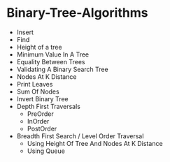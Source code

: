 # Binary-Tree-Algorithms

* Insert
* Find
* Height of a tree
* Minimum Value In A Tree
* Equality Between Trees
* Validating A Binary Search Tree
* Nodes At K Distance
* Print Leaves
* Sum Of Nodes
* Invert Binary Tree
* Depth First Traversals
  - PreOrder
  - InOrder
  - PostOrder
* Breadth First Search / Level Order Traversal
  - Using Height Of Tree And Nodes At K Distance 
  - Using Queue

